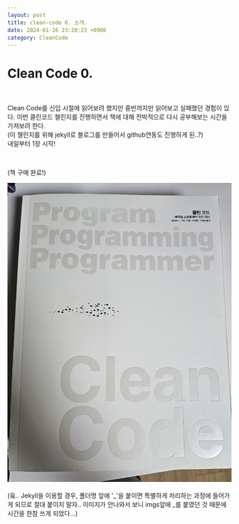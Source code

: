 ```yaml
---
layout: post
title: clean-code 0. 소개.
date: 2024-01-26 23:20:23 +0900
category: CleanCode
---
```


# Clean Code 0.

<br>

Clean Code를 신입 시절에 읽어보려 했지만 중반까지만 읽어보고 실패했던 경험이 있다.
이번 클린코드 챌린지를 진행하면서 책에 대해 전박적으로 다시 공부해보는 시간을 가져보려 한다.
<br>
(이 챌린지를 위해 jekyll로 블로그를 만들어서 github연동도 진행하게 된..?)
<br>
내일부터 1장 시작!

<br>

(책 구매 완료!)
<br>

<img src="/imgs/clean_code/buybook.png" alt="clean_code">
<br>
<br>
(읔.. Jekyll을 이용할 경우, 폴더명 앞에 '_'을 붙이면 특별하게 처리하는 과정에 들어가게 되므로 절대 붙이지 말자.. 이미지가 안나와서 보니 imgs앞에 _를 붙였던 것 때문에 시간을 한참 쓰게 되었다...)
